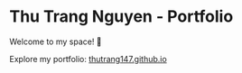 # Thu Trang Nguyen - Portfolio

Welcome to my space! 🚀

Explore my portfolio: [thutrang147.github.io](https://thutrang147.github.io)